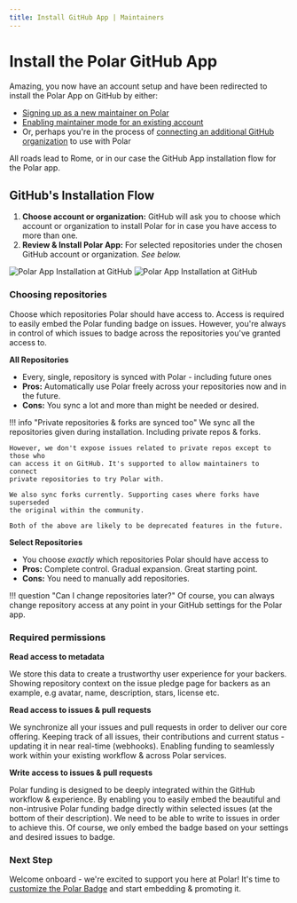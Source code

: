 ```yaml
---
title: Install GitHub App | Maintainers
---
```


# Install the Polar GitHub App

Amazing, you now have an account setup and have been redirected to install the
Polar App on GitHub by either:

- [Signing up as a new maintainer on Polar](/maintainers/issue-funding/getting-started/setup-account/#creating-a-new-account)
- [Enabling maintainer mode for an existing account](/maintainers/issue-funding/getting-started/setup-account/#enable-personal-maintainer-account)
- Or, perhaps you're in the process of [connecting an additional GitHub
  organization](/maintainers/issue-funding/getting-started/setup-account/#connect-github-organization) to use with Polar

All roads lead to Rome, or in our case the GitHub App installation flow for the
Polar app.

## GitHub's Installation Flow

1. **Choose account or organization:** GitHub will ask you to choose which
   account or organization to install Polar for in case you have access to more
   than one.
2. **Review & Install Polar App:** For selected repositories under the chosen
   GitHub account or organization. *See below.*

![Polar App Installation at GitHub](../../../../assets/maintainers/issue-funding/gh-app-install-light.jpg#only-light)
![Polar App Installation at GitHub](../../../../assets/maintainers/issue-funding/gh-app-install-dark.jpg#only-dark)

### Choosing repositories

Choose which repositories Polar should have access to. Access is required to
easily embed the Polar funding badge on issues. However, you're always in
control of which issues to badge across the repositories you've granted access
to.

**All Repositories**

- Every, single, repository is synced with Polar - including future ones
- **Pros:** Automatically use Polar freely across your repositories now and in
  the future.
- **Cons:** You sync a lot and more than might be needed or desired.

!!! info "Private repositories & forks are synced too"
    We sync all the repositories given during installation. Including private
    repos & forks.

    However, we don't expose issues related to private repos except to those who
    can access it on GitHub. It's supported to allow maintainers to connect
    private repositories to try Polar with.

    We also sync forks currently. Supporting cases where forks have superseded
    the original within the community.

    Both of the above are likely to be deprecated features in the future.

**Select Repositories**

- You choose *exactly* which repositories Polar should have access to
- **Pros:** Complete control. Gradual expansion. Great starting point.
- **Cons:** You need to manually add repositories.

!!! question "Can I change repositories later?"
    Of course, you can always change repository access at any point in your GitHub
    settings for the Polar app.


### Required permissions

**Read access to metadata**

We store this data to create a trustworthy user experience for your backers.
Showing repository context on the issue pledge page for backers as an example,
e.g avatar, name, description, stars, license etc.

**Read access to issues & pull requests**

We synchronize all your issues and pull requests in order to deliver our core
offering. Keeping track of all issues, their contributions and current status -
updating it in near real-time (webhooks). Enabling funding to seamlessly work
within your existing workflow & across Polar services.

**Write access to issues & pull requests**

Polar funding is designed to be deeply integrated within the GitHub workflow &
experience. By enabling you to easily embed the beautiful and non-intrusive
Polar funding badge directly within selected issues (at the bottom of their
description). We need to be able to write to issues in order to achieve this. Of
course, we only embed the badge based on your settings and desired issues to
badge.


### Next Step

Welcome onboard - we're excited to support you here at Polar! It's time to [customize the Polar
Badge](/maintainers/issue-funding/getting-started/badge-settings) and start
embedding & promoting it.
